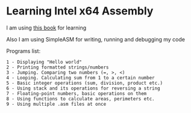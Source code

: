 # Learning Intel x64 Assembly
I am using [this book](https://www.amazon.com/Beginning-x64-Assembly-Programming-Professional/dp/1484250753) for learning

Also I am using SimpleASM for writing, running and debugging my code

Programs list:

	1 - Displaying "Hello world"
	2 - Printing formatted strings/numbers
	3 - Jumping. Comparing two numbers (=, >, <)
	4 - Looping. Calculating sum from 1 to a certain number
	5 - Basic integer operations (sum, division, product etc.)
	6 - Using stack and its operations for reversing a string
	7 - Floating-point numbers, basic operations on them
	8 - Using functions to calculate areas, perimeters etc.
	9 - Using multiple .asm files at once
